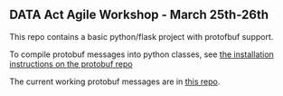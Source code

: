 ## DATA Act Agile Workshop - March 25th-26th

This repo contains a basic python/flask project with protofbuf support. 

To compile protobuf messages into python classes, see [the installation instructions on the protobuf repo](https://github.com/google/protobuf)

The current working protobuf messages are in [this repo](https://github.com/18F/data-act-schemas/).
